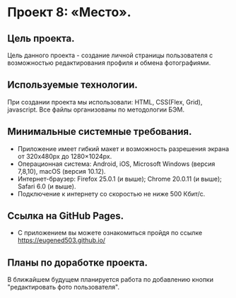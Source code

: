 # Проект 8: «Место».
## Цель проекта.
Цель данного проекта - создание личной страницы пользователя с возможностью редактирования профиля и обмена фотографиями. 

## Используемые технологии.
При создании проекта мы использовали: HTML, СSS(Flex, Grid), javascript. Все файлы организованы по методологии БЭМ.

## Минимальные системные требования.
* Приложение имеет гибкий макет и возможность разрешения экрана от 320x480px до 1280×1024px.
* Операционная система: Android, iOS, Microsoft Windows (версия 7,8,10), macOS (версия 10.12).
* Интернет-браузер: Firefox 25.0.1 (и выше); Chrome 20.0.11 (и выше); Safari 6.0 (и выше).
* Подключение к интернету со скоростью не ниже 500 Кбит/с.

## Ссылка на GitHub Pages.
* С приложением вы можете ознакомиться пройдя по ссылке https://eugened503.github.io/

## Планы по доработке проекта.
В ближайшем будущем планируется работа по добавлению кнопки "редактировать фото пользователя". 

 

